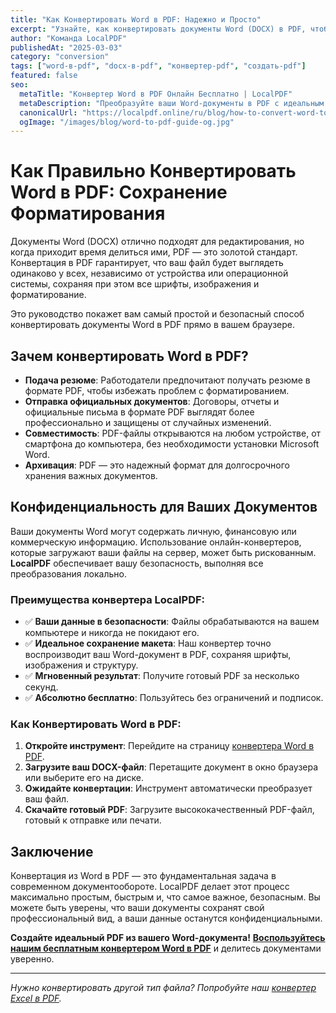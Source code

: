 ```yaml
---
title: "Как Конвертировать Word в PDF: Надежно и Просто"
excerpt: "Узнайте, как конвертировать документы Word (DOCX) в PDF, чтобы сохранить форматирование, шрифты и изображения. Наш онлайн-конвертер работает локально, обеспечивая безопасность ваших данных."
author: "Команда LocalPDF"
publishedAt: "2025-03-03"
category: "conversion"
tags: ["word-в-pdf", "docx-в-pdf", "конвертер-pdf", "создать-pdf"]
featured: false
seo:
  metaTitle: "Конвертер Word в PDF Онлайн Бесплатно | LocalPDF"
  metaDescription: "Преобразуйте ваши Word-документы в PDF с идеальным сохранением форматирования. Бесплатный, быстрый и безопасный конвертер, работающий в вашем браузере."
  canonicalUrl: "https://localpdf.online/ru/blog/how-to-convert-word-to-pdf"
  ogImage: "/images/blog/word-to-pdf-guide-og.jpg"
---
```


# Как Правильно Конвертировать Word в PDF: Сохранение Форматирования

Документы Word (DOCX) отлично подходят для редактирования, но когда приходит время делиться ими, PDF — это золотой стандарт. Конвертация в PDF гарантирует, что ваш файл будет выглядеть одинаково у всех, независимо от устройства или операционной системы, сохраняя при этом все шрифты, изображения и форматирование.

Это руководство покажет вам самый простой и безопасный способ конвертировать документы Word в PDF прямо в вашем браузере.

## Зачем конвертировать Word в PDF?

-   **Подача резюме**: Работодатели предпочитают получать резюме в формате PDF, чтобы избежать проблем с форматированием.
-   **Отправка официальных документов**: Договоры, отчеты и официальные письма в формате PDF выглядят более профессионально и защищены от случайных изменений.
-   **Совместимость**: PDF-файлы открываются на любом устройстве, от смартфона до компьютера, без необходимости установки Microsoft Word.
-   **Архивация**: PDF — это надежный формат для долгосрочного хранения важных документов.

## Конфиденциальность для Ваших Документов

Ваши документы Word могут содержать личную, финансовую или коммерческую информацию. Использование онлайн-конвертеров, которые загружают ваши файлы на сервер, может быть рискованным. **LocalPDF** обеспечивает вашу безопасность, выполняя все преобразования локально.

### Преимущества конвертера LocalPDF:

-   ✅ **Ваши данные в безопасности**: Файлы обрабатываются на вашем компьютере и никогда не покидают его.
-   ✅ **Идеальное сохранение макета**: Наш конвертер точно воспроизводит ваш Word-документ в PDF, сохраняя шрифты, изображения и структуру.
-   ✅ **Мгновенный результат**: Получите готовый PDF за несколько секунд.
-   ✅ **Абсолютно бесплатно**: Пользуйтесь без ограничений и подписок.

### Как Конвертировать Word в PDF:

1.  **Откройте инструмент**: Перейдите на страницу [конвертера Word в PDF](/ru/word-to-pdf).
2.  **Загрузите ваш DOCX-файл**: Перетащите документ в окно браузера или выберите его на диске.
3.  **Ожидайте конвертации**: Инструмент автоматически преобразует ваш файл.
4.  **Скачайте готовый PDF**: Загрузите высококачественный PDF-файл, готовый к отправке или печати.

## Заключение

Конвертация из Word в PDF — это фундаментальная задача в современном документообороте. LocalPDF делает этот процесс максимально простым, быстрым и, что самое важное, безопасным. Вы можете быть уверены, что ваши документы сохранят свой профессиональный вид, а ваши данные останутся конфиденциальными.

**Создайте идеальный PDF из вашего Word-документа!** **[Воспользуйтесь нашим бесплатным конвертером Word в PDF](/ru/word-to-pdf)** и делитесь документами уверенно.

---

*Нужно конвертировать другой тип файла? Попробуйте наш [конвертер Excel в PDF](/ru/excel-to-pdf).*

